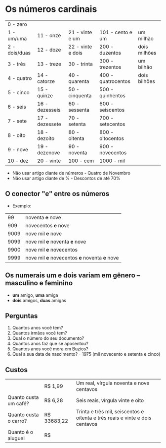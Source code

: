 # Os números cardinais

| | | | | |
| -- | -- | -- | -- | -- |
| 0 - zero | | | | |
| 1 - um/uma | 11 - onze | 21 - vinte e um | 101 - cento e um | um milhão |
| 2 - dois/duas | 12 - doze | 22 - vinte e dois | 200 - duzentos | dois milhões |
| 3 - três | 13 - treze | 30 - trinta | 300 - trezentos | um bilhão |
| 4 - quatro | 14 - catorze | 40 - quarenta | 400 - quatrocentos | dois bilhões |
| 5 - cinco | 15 - quinze  | 50 - cinquenta | 500 - quinhentos | |
| 6 - seis | 16 - dezesseis | 60 - sessenta | 600 - seiscentos | |
| 7 - sete | 17 - dezessete | 70 - setenta | 700 - setecentos | |
| 8 - oito | 18 - dezoito | 80 - oitenta | 800 - oitocentos | |
| 9 - nove | 19 - dezenove | 90 - noventa | 900 - novecentos | |
| 10 - dez | 20 - vinte | 100 - cem | 1000 - mil | |

* Não usar artigo diante de números - Quatro de Novembro
* Não usar artigo diante de % - Descontos de até 70%

## O conector "e" entre os números

* Exemplo:

|||
| -- | -- |
| 99   | noventa **e** nove |
| 909  | novecentos **e** nove |
| 9009 | nove mil **e** nove|  
| 9099 | nove mil **e** noventa **e** nove |
| 9900 | nove mil **e** novecentos|
| 9999 | nove mil **e** novecentos **e** noventa **e** nove |

## Os numerais um e dois variam em gênero – masculino e feminino

* **um** amigo, **uma** amiga
* **dois** amigos, **duas** amigas

## Perguntas

1. Quantos anos você tem?  
1. Quantos irmãos você tem?  
1. Qual o número do seu documento?
1. Quantos anos faz que se aposentou?
1. Quantos anos você mora em Buzios?
1. Qual a sua data de nascimento? - 1975 (mil novecento e setenta e cinco)

## Custos

||||
| -- | -- | -- |
| | R$ 1,99 | Um real, vírgula noventa e nove centavos |
| Quanto custa um café? | R$ 6,28 | Seis reais, vírgula vinte e oito |
| Quanto custa o carro? | R$ 33683,22 | Trinta e três mil, seiscentos e oitenta e três reais e vinte e dois centavos |
| Quanto é o aluguel | R$ | |
